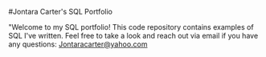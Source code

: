 #Jontara Carter's SQL Portfolio

 "Welcome to my SQL portfolio! This code repository contains examples of SQL I've written. Feel free to take a look and reach out via email if you have any questions: Jontaracarter@yahoo.com
